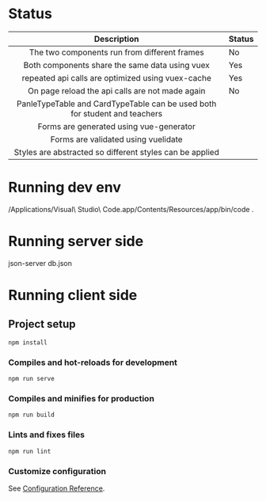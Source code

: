 # Status

|                                 Description                                | Status |
|:--------------------------------------------------------------------------:|--------|
| The two components run from different frames                               | No     |
| Both components share the same data using vuex                             | Yes    |
| repeated api calls are optimized using vuex-cache                          | Yes    |
| On page reload the api calls are not made again                            | No     |
| PanleTypeTable and CardTypeTable can be used both for student and teachers |        |
| Forms are generated using vue-generator                                    |        |
| Forms are validated using vuelidate                                        |        |
| Styles are abstracted so different styles can be applied                   |        |


# Running dev env
/Applications/Visual\ Studio\ Code.app/Contents/Resources/app/bin/code .


# Running server side
json-server db.json


# Running client side

## Project setup
```
npm install
```

### Compiles and hot-reloads for development
```
npm run serve
```

### Compiles and minifies for production
```
npm run build
```

### Lints and fixes files
```
npm run lint
```

### Customize configuration
See [Configuration Reference](https://cli.vuejs.org/config/).
